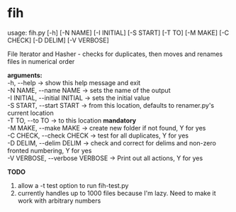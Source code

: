# fih
usage: fih.py [-h] [-N NAME] [-I INITIAL] [-S START] [-T TO] [-M MAKE] [-C CHECK] [-D DELIM] [-V VERBOSE] 

File Iterator and Hasher - checks for duplicates, then moves and renames files in numerical order  

**arguments:**  
  -h, --help -> show this help message and exit  
  -N NAME, --name NAME -> sets the name of the output  
  -I INITIAL, --initial INITIAL -> sets the initial value  
  -S START, --start START -> from this location, defaults to renamer.py's current location  
  -T TO, --to TO -> to this location **mandatory**  
  -M MAKE, --make MAKE -> create new folder if not found, Y for yes  
  -C CHECK, --check CHECK -> test for all duplicates, Y for yes  
  -D DELIM, --delim DELIM -> check and correct for delims and non-zero fronted numbering, Y for yes  
  -V VERBOSE, --verbose VERBOSE -> Print out all actions, Y for yes


**TODO**  

1. allow a -t test option to run fih-test.py  
2. currently handles up to 1000 files because I'm lazy.  Need to make it work with arbitrary numbers  

